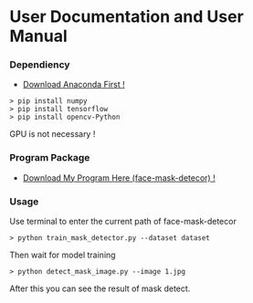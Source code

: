 # User Documentation and User Manual

### Dependiency
- [Download Anaconda First !](https://www.anaconda.com/)
```
> pip install numpy
> pip install tensorflow
> pip install opencv-Python
```
GPU is not necessary !

### Program Package
- [Download My Program Here (face-mask-detecor) !](https://mailuc-my.sharepoint.com/:u:/g/personal/liu3jl_mail_uc_edu/EaoHZfjHE35FvPzWGasUX80BHGkGo9ecXKPqk3k0_GtFqg?e=mONeav)

### Usage
Use terminal to enter the current path of face-mask-detecor
```
> python train_mask_detector.py --dataset dataset
```
Then wait for model training
```
> python detect_mask_image.py --image 1.jpg
```
After this you can see the result of mask detect.
